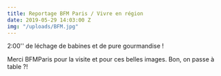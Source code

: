 ```yaml
---
title: Reportage BFM Paris / Vivre en région
date: 2019-05-29 14:03:00 Z
img: "/uploads/BFM.jpg"
---
```


2:00'' de léchage de babines et de pure gourmandise !

Merci BFMParis pour la visite et pour ces belles images.
Bon, on passe à table ?!